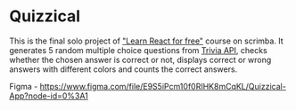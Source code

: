 # Quizzical

This is the final solo project of ["Learn React for free"](https://scrimba.com/learn/learnreact) course on scrimba. It generates 5 random multiple choice questions from [Trivia API](https://opentdb.com/api_config.php), checks whether the chosen answer is correct or not, displays correct or wrong answers with different colors and counts the correct answers.

Figma - https://www.figma.com/file/E9S5iPcm10f0RIHK8mCqKL/Quizzical-App?node-id=0%3A1
